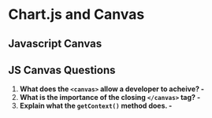 # Chart.js and Canvas

## Javascript Canvas

## JS Canvas Questions

1. **What does the `<canvas>` allow a developer to acheive? -**
2. **What is the importance of the closing `</canvas>` tag? -**
3. **Explain what the `getContext()` method does. -**